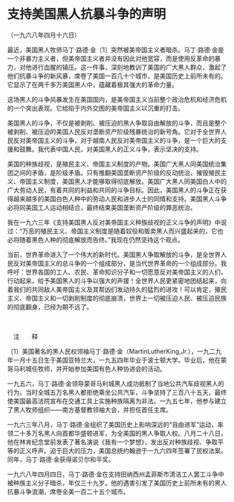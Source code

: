 # 支持美国黑人抗暴斗争的声明

（一九六八年四月十六日）

最近，美国黑人牧师马丁·路德·金〔1〕突然被美帝国主义者暗杀。马丁·路德·金是一个非暴力主义者，但美帝国主义者并没有因此对他宽容，而是使用反革命的暴力，对他进行血腥的镇压。这一件事，深刻地教训了美国的广大黑人群众，激起了他们抗暴斗争的新风暴，席卷了美国一百几十个城市，是美国历史上前所未有的。它显示了在两千多万美国黑人中，蕴藏着极其强大的革命力量。

这场黑人的斗争风暴发生在美国国内，是美帝国主义当前整个政治危机和经济危机的一个突出表现。它给陷于内外交困的美帝国主义以沉重的打击。

美国黑人的斗争，不仅是被剥削、被压迫的黑人争取自由解放的斗争，而且是整个被剥削、被压迫的美国人民反对垄断资产阶级残暴统治的新号角。它对于全世界人民反对美帝国主义的斗争，对于越南人民反对美帝国主义的斗争，是一个巨大的支援和鼓舞。我代表中国人民，对美国黑人的正义斗争，表示坚决的支持。

美国的种族歧视，是殖民主义、帝国主义制度的产物。美国广大黑人同美国统治集团之间的矛盾，是阶级矛盾。只有推翻美国垄断资产阶级的反动统治，摧毁殖民主义、帝国主义制度，美国黑人才能够取得彻底解放。美国广大黑人同美国白人中的广大劳动人民，有着共同的利益和共同的斗争目标。因此，美国黑人的斗争正在获得越来越多的美国白色人种中的劳动人民和进步人士的同情和支持。美国黑人斗争必将同美国工人运动相结合，最终结束美国垄断资产阶级的罪恶统治。

我在一九六三年《支持美国黑人反对美帝国主义种族歧视的正义斗争的声明》中说过：“万恶的殖民主义、帝国主义制度是随着奴役和贩卖黑人而兴盛起来的，它也必将随着黑色人种的彻底解放而告终。”我现在仍然坚持这个观点。

当前，世界革命进入了一个伟大的新时代。美国黑人争取解放的斗争，是全世界人民反对美帝国主义的总斗争的一个组成部分，是当代世界革命的一个组成部分。我呼吁：世界各国的工人、农民、革命知识分子和一切愿意反对美帝国主义的人们，行动起来，给予美国黑人的斗争以强大的声援！全世界人民更紧密地团结起来，向着我们的共同敌人美帝国主义及其帮凶们发动持久的猛烈的进攻！可以肯定，殖民主义、帝国主义和一切剥削制度的彻底崩溃，世界上一切被压迫人民、被压迫民族的彻底翻身，已经为期不远了。

　　

　注　　释　

〔1〕美国著名的黑人民权领袖马丁·路德·金（MartinLutherKing,Jr.），一九二九年一月十五日生于美国亚特兰大，一九五四年毕业于波士顿大学。毕业后，他在蒙哥马利城任牧师，并开始参加美国有色人种协进会的活动。

一九五六，马丁·路德·金领导蒙哥马利城黑人成功抵制了当地公共汽车歧视黑人的行为。当时全城五万名黑人都拒绝乘坐公共汽车，斗争坚持了三百八十五天，最终使美国最高法院宣布在交通工具上实施种族隔离为非法。一九五七年，他参与建立了黑人牧师组织——南方基督教领袖大会，并担任首任主席。

一九六三年八月，马丁·路德·金组织了美国历史上影响深远的“自由进军”运动，率领二十多万名黑人向首都华盛顿进军，为全美国的黑人争取人权。八月二十八日，他在林肯纪念堂前发表了著名演说《我有一个梦想》，发出反对种族歧视、争取平等的正义呼声。迫于巨大的压力，美国总统约翰逊于一九六四年签署了民权法案。同年，马丁·路德·金获得诺贝尔和平奖。

一九六八年四月四日，马丁·路德·金在支持田纳西州孟菲斯市清洁工人罢工斗争中被种族主义分子暗杀，年仅三十九岁。他的遇害引发了美国历史上前所未有的黑人抗暴斗争浪潮，席卷全美一百二十五个城市。
